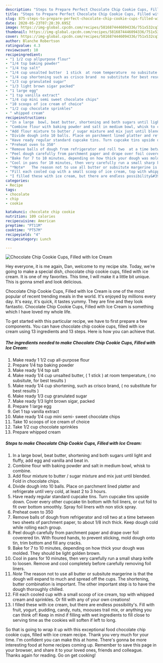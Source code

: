 ```yaml
---
description: "Steps to Prepare Perfect Chocolate Chip Cookie Cups, Filled with Ice Cream"
title: "Steps to Prepare Perfect Chocolate Chip Cookie Cups, Filled with Ice Cream"
slug: 875-steps-to-prepare-perfect-chocolate-chip-cookie-cups-filled-with-ice-cream
date: 2020-05-23T07:28:39.695Z
image: https://img-global.cpcdn.com/recipes/5816874446094336/751x532cq70/chocolate-chip-cookie-cups-filled-with-ice-cream-recipe-main-photo.jpg
thumbnail: https://img-global.cpcdn.com/recipes/5816874446094336/751x532cq70/chocolate-chip-cookie-cups-filled-with-ice-cream-recipe-main-photo.jpg
cover: https://img-global.cpcdn.com/recipes/5816874446094336/751x532cq70/chocolate-chip-cookie-cups-filled-with-ice-cream-recipe-main-photo.jpg
author: Blanche Robertson
ratingvalue: 4.3
reviewcount: 10
recipeingredient:
- "1 1/2 cup allpurpose flour"
- "1/4 tsp baking powder"
- "1/4 tsp salt"
- "1/4 cup unsalted butter  1 stick  at room temperature  no subsitute for best tesults "
- "1/4 cup shortening such as crisco brand  no substitute for best results "
- "1/3 cup granulated sugar"
- "1/3 light brown sigar packed"
- "1 large egg"
- "1 tsp vanilla extract"
- "1/4 cup mini semi sweet chocolate chips"
- "10 scoops of ice cream of choice"
- "1/2 cup chocolate sprinkles"
- " whipped cream"
recipeinstructions:
- "In a large  bowl, beat butter, shortening and both sugars until light and fluffy, add egg and vanilla and beat in."
- "Combine flour with baking powder and salt in medium bowl, whisk to combine."
- "Add flour mixture to butter / sugar mixture and mix just until blended. Fold in chocolate chips."
- "Divide dough into 10 balls. Place on parchment lined platter and refrigerate until very cold, at least 2 to 3 hours."
- "Have ready regular standard cupcake tins. Turn cupcake tins upside down. Cover every other cupcake tin bottom with foil  liners, or cut foil to fit over bottom smoothly. Spray foil liners with non stick spray."
- "Preheat oven to 350"
- "Remove balls of dough from refrigerator and roll two  at a time between two sheets of parchment paper, to about 1/8 inch thick. Keep dough cold while rolling each group."
- "Peel dough carefully from parchment paper and drape over foil coverered tin. With floured hands, to prevent sticking,  mold dough onto tin, trim bottom and fill any cracks."
- "Bake for 7 to 10 minutes, depending on how thick your dough was molded. They should be light golden brown."
- "Cool in pans for 10 minutes, then very carefully run a small sharp knife to loosen. Remove and cool completely before carefully removing foil liners."
- "*Note*   The reason not to use all butter or subsitute margerine is that the dough will expand to much and spread off the cups. The shortening,  butter combination is important. The other important step is to have the dough thoroughly chilled."
- "Fill each cooled cup with a small scoop of ice cream, top with whipped cream and sprinkles. Or fill with any of your own creations!"
- "I filled these with ice cream, but there are endless possibility&#39;s. Fill with fruit, yogurt, pudding, candy,  nuts,  moouses trail mix,  or anything you can think of!  Keep in mind if filling with wet ingredients to fill close to serving time as the cookies will soften if left to long."
categories:
- Recipe
tags:
- chocolate
- chip
- cookie

katakunci: chocolate chip cookie 
nutrition: 109 calories
recipecuisine: American
preptime: "PT11M"
cooktime: "PT57M"
recipeyield: "4"
recipecategory: Lunch

---
```



![Chocolate Chip Cookie Cups, Filled with Ice Cream](https://img-global.cpcdn.com/recipes/5816874446094336/751x532cq70/chocolate-chip-cookie-cups-filled-with-ice-cream-recipe-main-photo.jpg)

Hey everyone, it is me again, Dan, welcome to my recipe site. Today, we're going to make a special dish, chocolate chip cookie cups, filled with ice cream. It is one of my favorites. This time, I will make it a little bit unique. This is gonna smell and look delicious.



Chocolate Chip Cookie Cups, Filled with Ice Cream is one of the most popular of recent trending meals in the world. It's enjoyed by millions every day. It's easy, it's quick, it tastes yummy. They are fine and they look fantastic. Chocolate Chip Cookie Cups, Filled with Ice Cream is something which I have loved my whole life.


To get started with this particular recipe, we have to first prepare a few components. You can have chocolate chip cookie cups, filled with ice cream using 13 ingredients and 13 steps. Here is how you can achieve that.

<!--inarticleads1-->

##### The ingredients needed to make Chocolate Chip Cookie Cups, Filled with Ice Cream:

1. Make ready 1 1/2 cup all-purpose flour
1. Prepare 1/4 tsp baking powder
1. Make ready 1/4 tsp salt
1. Make ready 1/4 cup unsalted butter, ( 1 stick ) at room temperature, ( no subsitute, for best tesults )
1. Make ready 1/4 cup shortening, such as crisco brand, ( no substitute for best results )
1. Make ready 1/3 cup granulated sugar
1. Make ready 1/3 light brown sigar, packed
1. Prepare 1 large egg
1. Get 1 tsp vanilla extract
1. Make ready 1/4 cup mini semi- sweet chocolate chips
1. Take 10 scoops of ice cream of choice
1. Take 1/2 cup chocolate sprinkles
1. Prepare  whipped cream




<!--inarticleads2-->

##### Steps to make Chocolate Chip Cookie Cups, Filled with Ice Cream:

1. In a large  bowl, beat butter, shortening and both sugars until light and fluffy, add egg and vanilla and beat in.
1. Combine flour with baking powder and salt in medium bowl, whisk to combine.
1. Add flour mixture to butter / sugar mixture and mix just until blended. Fold in chocolate chips.
1. Divide dough into 10 balls. Place on parchment lined platter and refrigerate until very cold, at least 2 to 3 hours.
1. Have ready regular standard cupcake tins. Turn cupcake tins upside down. Cover every other cupcake tin bottom with foil  liners, or cut foil to fit over bottom smoothly. Spray foil liners with non stick spray.
1. Preheat oven to 350
1. Remove balls of dough from refrigerator and roll two  at a time between two sheets of parchment paper, to about 1/8 inch thick. Keep dough cold while rolling each group.
1. Peel dough carefully from parchment paper and drape over foil coverered tin. With floured hands, to prevent sticking,  mold dough onto tin, trim bottom and fill any cracks.
1. Bake for 7 to 10 minutes, depending on how thick your dough was molded. They should be light golden brown.
1. Cool in pans for 10 minutes, then very carefully run a small sharp knife to loosen. Remove and cool completely before carefully removing foil liners.
1. *Note*   The reason not to use all butter or subsitute margerine is that the dough will expand to much and spread off the cups. The shortening,  butter combination is important. The other important step is to have the dough thoroughly chilled.
1. Fill each cooled cup with a small scoop of ice cream, top with whipped cream and sprinkles. Or fill with any of your own creations!
1. I filled these with ice cream, but there are endless possibility&#39;s. Fill with fruit, yogurt, pudding, candy,  nuts,  moouses trail mix,  or anything you can think of!  Keep in mind if filling with wet ingredients to fill close to serving time as the cookies will soften if left to long.




So that is going to wrap it up with this exceptional food chocolate chip cookie cups, filled with ice cream recipe. Thank you very much for your time. I'm confident you can make this at home. There's gonna be more interesting food at home recipes coming up. Remember to save this page in your browser, and share it to your loved ones, friends and colleague. Thanks again for reading. Go on get cooking!
